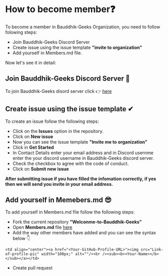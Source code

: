 # How to become member❓

To become a member in Bauddhik-Geeks Organization, you need to follow folowing steps:

-  Join Bauddhik-Geeks Discord Server
-  Create issue using the issue template **"invite to organization"**
-  Add yourself in Members.md file.

Now let's see it in detail:


## Join Bauddhik-Geeks Discord Server 🤝

To join Bauddhik-Geeks disord server click 👉 [here](https://discord.gg/atzZYdNMDF)

## Create issue using the issue template ✔

To create an issue follow the following steps:

-  Click on the **Issues** option in the repository.
-  Click on **New issue**
-  Now you can see the issue template **"Invite me to organization"**
-  Click in **Get Started**
-  In Contact Details enter your email address and in Discord usernme enter the your discord username in Bauddhik-Geeks discord server.
-  Check the checkbox to agree with the code of conduct.
-  Click on **Submit new issue**

**After submitting issue if you have filled the infomation correctly, if yes then we will send you invite in your email address.**

## Add yourself in Memebers.md 😎

To add yourself in Members.md file follow the following steps:

-  Fork the current repository **"Welconme-to-Bauddhik-Geeks"**
-  Open **Members.md** file [here](https://github.com/Bauddhik-Geeks/Welcome-to-Bauddhik-Geeks/edit/main/Members.md)
-  Add the way other members have added and you can see the syntax below 👇

`<td align="center"><a href="<Your-GitHub-Profile-URL>"><img src="Link-of-profile-pic" width="100px;" alt=""/><br /><sub><b><Your-Name></b></sub></a></td>`
-  Create pull request

 